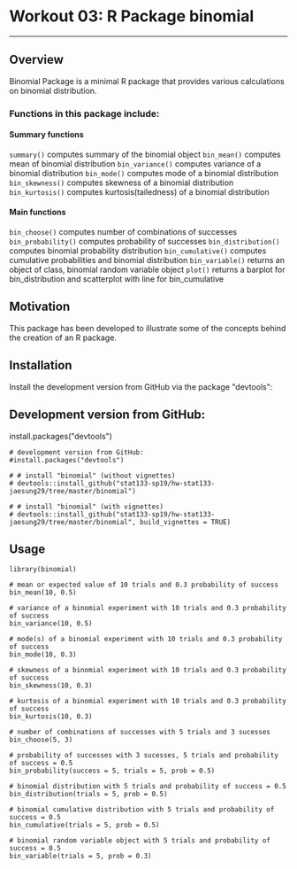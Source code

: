# Workout 03: R Package binomial
***

## Overview
Binomial Package is a minimal R package that provides various calculations on binomial distribution.

### Functions in this package include:

#### Summary functions
`summary()` computes summary of the binomial object
`bin_mean()` computes mean of binomial distribution
`bin_variance()` computes variance of a binomial distribution
`bin_mode()` computes mode of a binomial distribution
`bin_skewness()` computes skewness of a binomial distribution
`bin_kurtosis()` computes kurtosis(tailedness) of a binomial distribution

#### Main functions
`bin_choose()` computes number of combinations of successes
`bin_probability()` computes probability of successes
`bin_distribution()` computes binomial probability distribution
`bin_cumulative()` computes cumulative probabilities and binomial distribution
`bin_variable()` returns an object of class, binomial random variable object
`plot()` returns a barplot for bin_distribution and scatterplot with line for bin_cumulative

## Motivation
This package has been developed to illustrate some of the concepts behind the creation of an R package.

## Installation
Install the development version from GitHub via the package "devtools":

## Development version from GitHub:
install.packages("devtools") 
```{r}
# development version from GitHub:
#install.packages("devtools")

# # install "binomial" (without vignettes)
# devtools::install_github("stat133-sp19/hw-stat133-jaesung29/tree/master/binomial")

# # install "binomial" (with vignettes)
# devtools::install_github("stat133-sp19/hw-stat133-jaesung29/tree/master/binomial", build_vignettes = TRUE)
```

## Usage
```{r}
library(binomial)

# mean or expected value of 10 trials and 0.3 probability of success
bin_mean(10, 0.5)

# variance of a binomial experiment with 10 trials and 0.3 probability of success
bin_variance(10, 0.5)

# mode(s) of a binomial experiment with 10 trials and 0.3 probability of success
bin_mode(10, 0.3)

# skewness of a binomial experiment with 10 trials and 0.3 probability of success
bin_skewness(10, 0.3)

# kurtosis of a binomial experiment with 10 trials and 0.3 probability of success
bin_kurtosis(10, 0.3)

# number of combinations of successes with 5 trials and 3 sucesses
bin_choose(5, 3)

# probability of successes with 3 sucesses, 5 trials and probability of success = 0.5
bin_probability(success = 5, trials = 5, prob = 0.5)

# binomial distribution with 5 trials and probability of success = 0.5
bin_distribution(trials = 5, prob = 0.5)

# binomial cumulative distribution with 5 trials and probability of success = 0.5
bin_cumulative(trials = 5, prob = 0.5)

# binomial random variable object with 5 trials and probability of success = 0.5
bin_variable(trials = 5, prob = 0.3)
```
